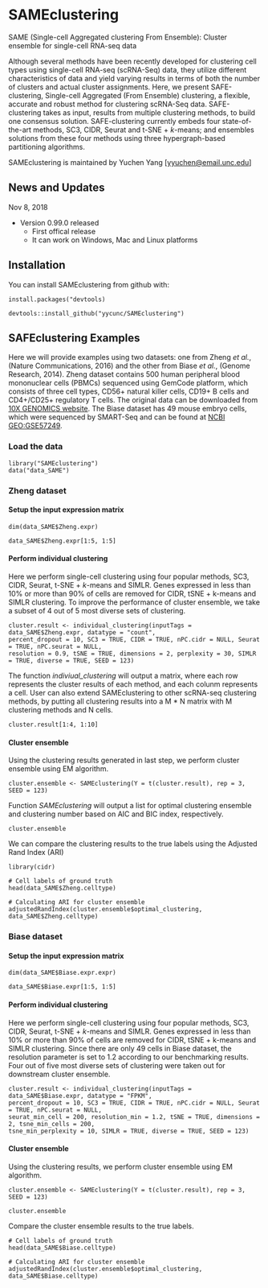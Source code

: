 # SAMEclustering
SAME (Single-cell Aggregated clustering From Ensemble): Cluster ensemble for single-cell RNA-seq data

Although several methods have been recently developed for clustering cell types using single-cell RNA-seq (scRNA-Seq) data, they utilize different characteristics of data and yield varying results in terms of both the number of clusters and actual cluster assignments. Here, we present SAFE-clustering, Single-cell Aggregated (From Ensemble) clustering, a flexible, accurate and robust method for clustering scRNA-Seq data. SAFE-clustering takes as input, results from multiple clustering methods, to build one consensus solution. SAFE-clustering currently embeds four state-of-the-art methods, SC3, CIDR, Seurat and t-SNE + *k*-means; and ensembles solutions from these four methods using three hypergraph-based partitioning algorithms.

SAMEclustering is maintained by Yuchen Yang [yyuchen@email.unc.edu]

## News and Updates
Nov 8, 2018
* Version 0.99.0 released
  + First offical release
  + It can work on Windows, Mac and Linux platforms

## Installation
You can install SAMEclustering from github with:
```{r install}
install.packages("devtools)

devtools::install_github("yycunc/SAMEclustering")
```

## SAFEclustering Examples
Here we will provide examples using two datasets: one from Zheng *et al.*, (Nature Communications, 2016) and the other from Biase *et al.*, (Genome Research, 2014). Zheng dataset contains 500 human peripheral blood mononuclear cells (PBMCs) sequenced using GemCode platform, which consists of three cell types, CD56+ natural killer cells, CD19+ B cells and CD4+/CD25+ regulatory T cells. The original data can be downloaded from [10X GENOMICS website](https://support.10xgenomics.com/single-cell-gene-expression/datasets). The Biase dataset has 49 mouse embryo cells, which were sequenced by SMART-Seq and can be found at [NCBI GEO:GSE57249](https://www.ncbi.nlm.nih.gov/geo/query/acc.cgi?acc=GSE57249).

### Load the data
```{r setup for Zheng dataset}
library("SAMEclustering")
data("data_SAME")
```

### Zheng dataset
#### Setup the input expression matrix
```{r setup for Zheng dataset}
dim(data_SAME$Zheng.expr)

data_SAME$Zheng.expr[1:5, 1:5]
```

#### Perform individual clustering
Here we perform single-cell clustering using four popular methods, SC3, CIDR, Seurat, t-SNE + *k*-means and SIMLR. Genes expressed in less than 10% or more than 90% of cells are removed for CIDR, tSNE + k-means and SIMLR clustering. To improve the performance of cluster ensemble, we take a subset of 4 out of 5 most diverse sets of clustering.

```{r individual clustering for Baron_human4 dataset, results='hide', fig.show="hide", warning=FALSE}
cluster.result <- individual_clustering(inputTags = data_SAME$Zheng.expr, datatype = "count", 
percent_dropout = 10, SC3 = TRUE, CIDR = TRUE, nPC.cidr = NULL, Seurat = TRUE, nPC.seurat = NULL, 
resolution = 0.9, tSNE = TRUE, dimensions = 2, perplexity = 30, SIMLR = TRUE, diverse = TRUE, SEED = 123)
```

The function *indiviual_clustering* will output a matrix, where each row represents the cluster results of each method, and each colunm represents a cell. User can also extend SAMEclustering to other scRNA-seq clustering methods, by putting all clustering results into a M * N matrix with M clustering methods and N cells.

```{r, message=FALSE}
cluster.result[1:4, 1:10]
```

#### Cluster ensemble

Using the clustering results generated in last step, we perform cluster ensemble using EM algorithm.

```{r cluster ensemble for Zheng dataset, results='hide'}
cluster.ensemble <- SAMEclustering(Y = t(cluster.result), rep = 3, SEED = 123)
```

Function *SAMEclustering* will output a list for optimal clustering ensemble and clustering number based on AIC and BIC index, respectively.

```{r ensemble results for Zheng dataset, message=FALSE}
cluster.ensemble
```

We can compare the clustering results to the true labels using the Adjusted Rand Index (ARI)

```{r ARI calculation for Zheng dataset}
library(cidr)

# Cell labels of ground truth
head(data_SAME$Zheng.celltype)

# Calculating ARI for cluster ensemble
adjustedRandIndex(cluster.ensemble$optimal_clustering, data_SAME$Zheng.celltype)
```

### Biase dataset

#### Setup the input expression matrix
```{r setup for Biase dataset}
dim(data_SAME$Biase.expr.expr)

data_SAME$Biase.expr[1:5, 1:5]
```

#### Perform individual clustering

Here we perform single-cell clustering using four popular methods, SC3, CIDR, Seurat, t-SNE + *k*-means and SIMLR. Genes expressed in less than 10% or more than 90% of cells are removed for CIDR, tSNE + k-means and SIMLR clustering. Since there are only 49 cells in Biase dataset, the resolution parameter is set to 1.2 according to our benchmarking results. Four out of five most diverse sets of clustering were taken out for downstream cluster ensemble.

```{r individual clustering for Biase dataset, results='hide', fig.show="hide", warning=FALSE}
cluster.result <- individual_clustering(inputTags = data_SAME$Biase.expr, datatype = "FPKM",  
percent_dropout = 10, SC3 = TRUE, CIDR = TRUE, nPC.cidr = NULL, Seurat = TRUE, nPC.seurat = NULL, 
seurat_min_cell = 200, resolution_min = 1.2, tSNE = TRUE, dimensions = 2, tsne_min_cells = 200, 
tsne_min_perplexity = 10, SIMLR = TRUE, diverse = TRUE, SEED = 123)
```

#### Cluster ensemble

Using the clustering results, we perform cluster ensemble using EM algorithm.

```{r cluster ensemble for Biase dataset, results='hide', message=FALSE}
cluster.ensemble <- SAMEclustering(Y = t(cluster.result), rep = 3, SEED = 123)
```

```{r ensemble results for Biase dataset, message=FALSE}
cluster.ensemble
```
Compare the cluster ensemble results to the true labels.

```{r ARI calculation for Biase dataset}
# Cell labels of ground truth
head(data_SAME$Biase.celltype)

# Calculating ARI for cluster ensemble
adjustedRandIndex(cluster.ensemble$optimal_clustering, data_SAME$Biase.celltype)
```


